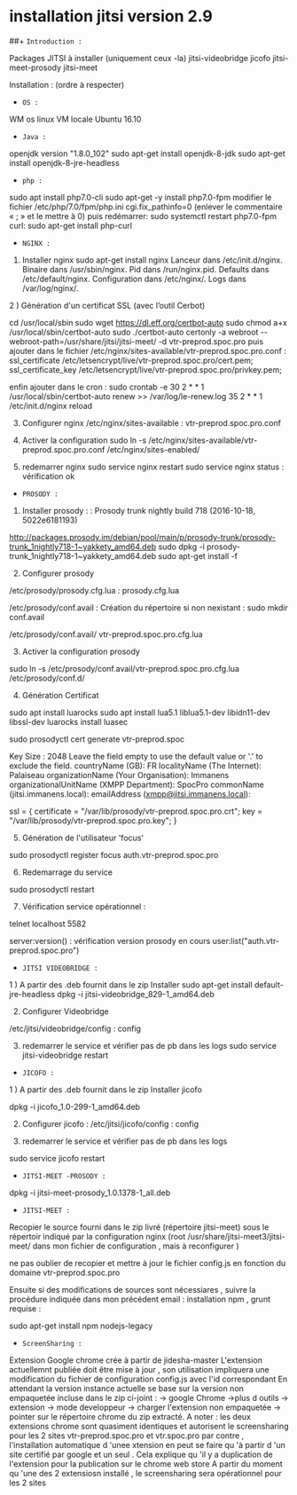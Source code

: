 # installation  jitsi version 2.9 

##+ `Introduction :`

Packages JITSI à installer  (uniquement ceux -la)
jitsi-videobridge
jicofo
jitsi-meet-prosody
jitsi-meet
 
Installation : (ordre à respecter)

+ `OS :`

WM os linux VM locale Ubuntu 16.10

+ `Java :`

openjdk version "1.8.0_102"
sudo apt-get install openjdk-8-jdk
sudo apt-get install openjdk-8-jre-headless

+ `php :`

sudo apt install php7.0-cli
sudo apt-get -y install php7.0-fpm
modifier le fichier /etc/php/7.0/fpm/php.ini
cgi.fix_pathinfo=0   (enlever le commentaire « ; » et le mettre à 0)
puis redémarrer:
sudo systemctl restart php7.0-fpm
curl: sudo apt-get install php-curl

+ `NGINX :`

1) Installer  nginx
sudo apt-get install nginx
Lanceur dans /etc/init.d/nginx.
Binaire dans /usr/sbin/nginx.
Pid dans /run/nginx.pid.
Defaults dans /etc/default/nginx.
Configuration dans /etc/nginx/.
Logs dans /var/log/nginx/.

2 ) Génération d'un certificat SSL (avec  l’outil Cerbot)
 
cd /usr/local/sbin
sudo wget https://dl.eff.org/certbot-auto
sudo chmod a+x /usr/local/sbin/certbot-auto
sudo ./certbot-auto certonly -a webroot --webroot-path=/usr/share/jitsi/jitsi-meet/ -d vtr-preprod.spoc.pro
puis ajouter dans le fichier /etc/nginx/sites-available/vtr-preprod.spoc.pro.conf :
     ssl_certificate /etc/letsencrypt/live/vtr-preprod.spoc.pro/cert.pem;
     ssl_certificate_key /etc/letsencrypt/live/vtr-preprod.spoc.pro/privkey.pem;

enfin ajouter dans le cron :
sudo crontab -e
30 2 * * 1 /usr/local/sbin/certbot-auto renew >> /var/log/le-renew.log
35 2 * * 1 /etc/init.d/nginx reload
 
 
 
3) Configurer nginx
/etc/nginx/sites-available : vtr-preprod.spoc.pro.conf
 
4) Activer la configuration
sudo ln -s /etc/nginx/sites-available/vtr-preprod.spoc.pro.conf  /etc/nginx/sites-enabled/ 
 
 
 
5) redemarrer nginx
sudo service nginx restart
sudo service nginx  status : vérification ok

+ `PROSODY :`

 
1) Installer prosody : : Prosody trunk nightly build 718 (2016-10-18, 5022e6181193)
 
http://packages.prosody.im/debian/pool/main/p/prosody-trunk/prosody-trunk_1nightly718-1~yakkety_amd64.deb
sudo dpkg -i prosody-trunk_1nightly718-1~yakkety_amd64.deb
sudo apt-get install -f
 
2) Configurer prosody
 
/etc/prosody/prosody.cfg.lua : prosody.cfg.lua
 
/etc/prosody/conf.avail :
Création du répertoire si non nexistant : sudo mkdir conf.avail
 
/etc/prosody/conf.avail/ vtr-preprod.spoc.pro.cfg.lua
 
3) Activer la configuration prosody
 
sudo ln -s /etc/prosody/conf.avail/vtr-preprod.spoc.pro.cfg.lua  /etc/prosody/conf.d/
 
 
4) Génération Certificat
 
sudo apt install luarocks
sudo apt install lua5.1 liblua5.1-dev libidn11-dev libssl-dev
luarocks install luasec
 
sudo prosodyctl cert generate vtr-preprod.spoc
 
Key Size : 2048
 Leave the field empty to use the default value or '.' to exclude the field.
countryName (GB): FR
localityName (The Internet): Palaiseau
organizationName (Your Organisation): Immanens
organizationalUnitName (XMPP Department): SpocPro
commonName (jitsi.immanens.local): 
emailAddress (xmpp@jitsi.immanens.local): 
 
 
ssl = {
        certificate = "/var/lib/prosody/vtr-preprod.spoc.pro.crt";
        key = "/var/lib/prosody/vtr-preprod.spoc.pro.key";
 }
 
 
5) Génération de l'utilisateur 'focus'
 
sudo prosodyctl register focus auth.vtr-preprod.spoc.pro <secret>
  
 
6) Redemarrage du service
 
sudo prosodyctl restart
 
7) Vérification service opérationnel :
 
telnet localhost 5582
 
server:version() : vérification version prosody en cours
user:list("auth.vtr-preprod.spoc.pro")

+ `JITSI VIDEOBRIDGE :`
 
1 ) A partir des .deb fournit dans le zip Installer
sudo apt-get install default-jre-headless
dpkg -i jitsi-videobridge_829-1_amd64.deb
 
2) Configurer Videobridge
 
/etc/jitsi/videobridge/config : config
 
3) redemarrer le service et vérifier pas de pb dans les logs
sudo service jitsi-videobridge restart
 
 + `JICOFO :`
 
 1 ) A partir des .deb fournit dans le zip Installer jicofo
 
dpkg -i jicofo_1.0-299-1_amd64.deb
 
2) Configurer jicofo :
/etc/jitsi/jicofo/config : config
 
3) redemarrer le service et vérifier pas de pb dans les logs
 
sudo service jicofo restart

 + `JITSI-MEET -PROSODY :`
 
 dpkg -i jitsi-meet-prosody_1.0.1378-1_all.deb
 
 + `JITSI-MEET :`
  
  Recopier le source fourni dans le zip livré  (répertoire jitsi-meet) sous
le répertoir indiqué par la configuration nginx
(root /usr/share/jitsi-meet3/jitsi-meet/  dans mon fichier de configuration , mais à reconfigurer )
 
ne pas oublier de recopier et mettre à jour le fichier config.js en fonction du domaine  vtr-preprod.spoc.pro
 
Ensuite si des modifications de sources sont nécessiares , suivre la procédure indiquée dans mon précédent email :
installation npm , grunt  requise :
 
sudo apt-get install npm nodejs-legacy

  + `ScreenSharing :`
  
Extension Google chrome crée à partir de jidesha-master
L'extension actuellemnt publiée doit être mise à jour , son utilisation impliquera une modification du fichier de configuration config.js avec l'id correspondant
En attendant la version instance actuelle se base sur la version non empaquetée incluse dans le zip ci-joint :
-> google Chrome ->plus d outils -> extension -> mode developpeur -> charger l'extension non empaquetée -> pointer sur le répertoire chrome du zip extracté.
A noter : les deux extensions chrome sont quasiment identiques et autorisent le screensharing pour les 2 sites  vtr-preprod.spoc.pro et vtr.spoc.pro
par contre , l'installation automatique d 'unee xtension en peut se faire qu 'à partir d 'un site certifié par google et  un seul . Cela explique qu 'il y a duplication de l'extension pour la publication sur le chrome web store
A partir du moment qu 'une des 2 extensiosn installé , le screensharing sera opérationnel pour les 2 sites






